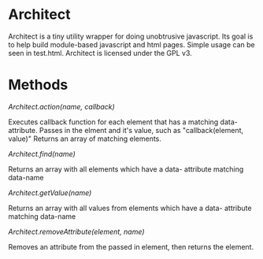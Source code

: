 # Architect

Architect is a tiny utility wrapper for doing unobtrusive javascript. Its goal is to help build module-based javascript and html pages. Simple usage can be seen in test.html. Architect is licensed under the GPL v3.

# Methods

*Architect.action(name, callback)*

Executes callback function for each element that has a matching data- attribute. Passes in the elment and it's value, such as "callback(element, value)" Returns an array of matching elements.


*Architect.find(name)*

Returns an array with all elements which have a data- attribute matching data-name


*Architect.getValue(name)*

Returns an array with all values from elements which have a data- attribute matching data-name

*Architect.removeAttribute(element, name)*

Removes an attribute from the passed in element, then returns the element.

